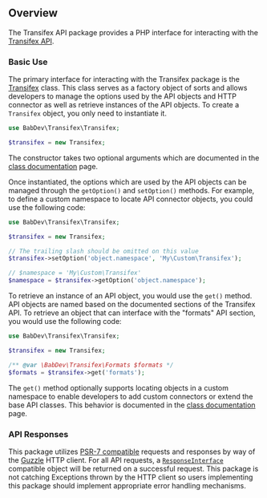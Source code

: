 ## Overview

The Transifex API package provides a PHP interface for interacting with the [Transifex API](http://docs.transifex.com/api/).

### Basic Use

The primary interface for interacting with the Transifex package is the [Transifex](classes/Transifex.md) class.  This class serves as
a factory object of sorts and allows developers to manage the options used by the API objects and HTTP connector as well as retrieve
instances of the API objects.  To create a `Transifex` object, you only need to instantiate it.

```php
use BabDev\Transifex\Transifex;

$transifex = new Transifex;
```

The constructor takes two optional arguments which are documented in the [class documentation](classes/Transifex.md) page.

Once instantiated, the options which are used by the API objects can be managed through the `getOption()` and `setOption()` methods.  For example, to
define a custom namespace to locate API connector objects, you could use the following code:

```php
use BabDev\Transifex\Transifex;

$transifex = new Transifex;

// The trailing slash should be omitted on this value
$transifex->setOption('object.namespace', 'My\Custom\Transifex');

// $namespace = 'My\Custom\Transifex'
$namespace = $transifex->getOption('object.namespace');
```

To retrieve an instance of an API object, you would use the `get()` method.  API objects are named based on the documented sections of the
Transifex API.  To retrieve an object that can interface with the "formats" API section, you would use the following code:

```php
use BabDev\Transifex\Transifex;

$transifex = new Transifex;

/** @var \BabDev\Transifex\Formats $formats */
$formats = $transifex->get('formats');
```

The `get()` method optionally supports locating objects in a custom namespace to enable developers to add custom connectors or extend the base
API classes.  This behavior is documented in the [class documentation](classes/Transifex.md) page.

### API Responses

This package utilizes [PSR-7 compatible](http://www.php-fig.org/psr/psr-7/) requests and responses by way of the [Guzzle]((https://github.com/guzzle/guzzle))
HTTP client.  For all API requests, a [`ResponseInterface`](http://www.php-fig.org/psr/psr-7/#3-3-psr-http-message-responseinterface) compatible object will
be returned on a successful request.  This package is not catching Exceptions thrown by the HTTP client so users implementing this package should implement
appropriate error handling mechanisms.
